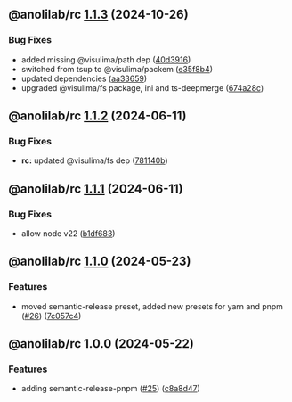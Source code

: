 ## @anolilab/rc [1.1.3](https://github.com/anolilab/semantic-release/compare/@anolilab/rc@1.1.2...@anolilab/rc@1.1.3) (2024-10-26)

### Bug Fixes

* added missing @visulima/path dep ([40d3916](https://github.com/anolilab/semantic-release/commit/40d39163b9531b550bcb0d9d1fb705edcf698b9c))
* switched from tsup to @visulima/packem ([e35f8b4](https://github.com/anolilab/semantic-release/commit/e35f8b4713e2e020b1d99d4eb7ff0566b5d9af8f))
* updated dependencies ([aa33659](https://github.com/anolilab/semantic-release/commit/aa3365986ef9a42a80b62ed7d5e6b864f6838211))
* upgraded @visulima/fs package, ini and ts-deepmerge ([674a28c](https://github.com/anolilab/semantic-release/commit/674a28ce5979a81bd5ea16d313a3464d0ce6114f))

## @anolilab/rc [1.1.2](https://github.com/anolilab/semantic-release/compare/@anolilab/rc@1.1.1...@anolilab/rc@1.1.2) (2024-06-11)


### Bug Fixes

* **rc:** updated @visulima/fs dep ([781140b](https://github.com/anolilab/semantic-release/commit/781140b49a38194820ba69d0aa35a089f63e31d1))

## @anolilab/rc [1.1.1](https://github.com/anolilab/semantic-release/compare/@anolilab/rc@1.1.0...@anolilab/rc@1.1.1) (2024-06-11)


### Bug Fixes

* allow node v22 ([b1df683](https://github.com/anolilab/semantic-release/commit/b1df683ebf9ff1fd687fe084e240ac0b50d37a19))

## @anolilab/rc [1.1.0](https://github.com/anolilab/semantic-release/compare/@anolilab/rc@1.0.0...@anolilab/rc@1.1.0) (2024-05-23)


### Features

* moved semantic-release preset, added new presets for yarn and pnpm ([#26](https://github.com/anolilab/semantic-release/issues/26)) ([7c057c4](https://github.com/anolilab/semantic-release/commit/7c057c45977c00a06c057a360a13a7f1993d808d))

## @anolilab/rc 1.0.0 (2024-05-22)


### Features

* adding semantic-release-pnpm ([#25](https://github.com/anolilab/semantic-release/issues/25)) ([c8a8d47](https://github.com/anolilab/semantic-release/commit/c8a8d4738ee4909dbdab4f6ea39ef0600af1a5d4))
